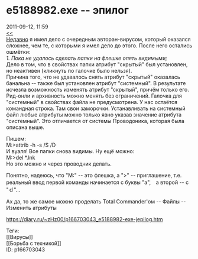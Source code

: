 e5188982.exe -- эпилог
=======================

   
 2011-09-12, 11:59   
   [<<](e5188982.exe)    
  [Недавно](e5188982.exe)  я имел дело с очередным авторан-вирусом, который оказался сложнее, чем те, с которыми я имел дело до этого. После него остались ошмётки:   
  *1. Пока не удалось сделать папки на флешке опять видимыми;*    
 Дело в том, что в свойствах папки атрибут "скрытый" был установлен, но неактивен (кликнуть по галочке было нельзя).   
 Причина того, что не удавалось снять атрибут "скрытый" оказалась банальна -- также был установлен атрибут "системный". В результате исчезла возможность изменять атрибут "скрытый", причём только его. Рид-онли и архивность можно менять без ограничений. Галочка для "системный" в свойствах файла не предусмотрена. У нас остаётся командная строка. Там свои заморочки. Устанавливать на системный файл любые атрибуты можно только явно указав значение атрибута "системный". Это отличается от системы Проводоника, которая была описана выше.   
   
 Пишем:   
  M:\>attrib -h -s /S /D    
 И вуаля! Все папки снова видимы. Ну ещё можно:   
  M:\>del \*.lnk    
 Но это можно и через проводник делать.   
   
  Понятно, надеюсь, что "M:" -- это флешка, а ">" -- приглашение, т.е. реальный ввод первой команды начинается с буквы "a",　а второй -- с "ｄ"...    
   
 Ах да, то же самое можно проделать Total Commander'ом -- Файлы -- Изменить атрибуты   
    
 <https://diary.ru/~zHz00/p166703043_e5188982-exe-jepilog.htm>   
   
 Теги:   
 [[Вирусы]]   
 [[Борьба с техникой]]   
 ID: p166703043
